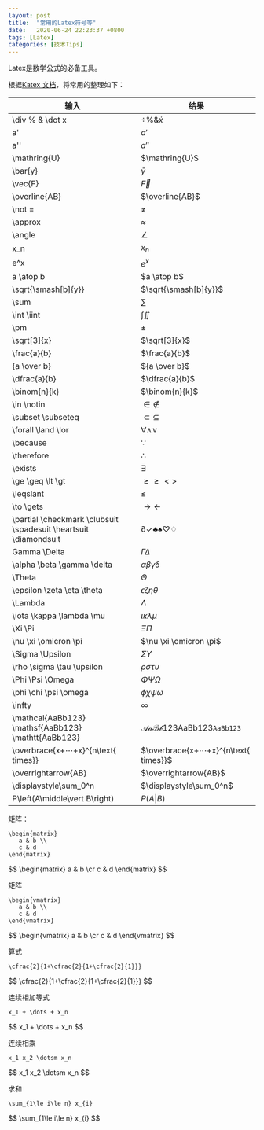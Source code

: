 ```yaml
---
layout: post
title:  "常用的Latex符号等"
date:   2020-06-24 22:23:37 +0800
tags: [Latex]
categories: [技术Tips]
---
```

Latex是数学公式的必备工具。


根据[Katex 文档](https://katex.org/docs/supported.html)，将常用的整理如下：

|输入|结果|
|-|---|
|\div \% \& \dot x|<span>$\div \% \& \dot x$</span>|
|a'|<span>$a'$</span>|
|a''|<span>$a''$</span>|
|\mathring{U}|\$\mathring{U}$|
|\bar{y}|<span>$\bar{y}$</span>|
|\vec{F}|<span>$\vec{F}$</span>|
|\overline{AB}|<span>$\overline{AB}$</span>|
|\not = |<span>$\not =$</span>|
|\approx|<span>$\approx$</span>|
|\angle|<span>$\angle$</span>|
|x_n|<span>$x_n$</span>|
|e^x|<span>$e^x$</span>|
|a \atop b|<span>$a \atop b$</span>|
|\sqrt{\smash[b]{y}}|<span>$\sqrt{\smash[b]{y}}$</span>|
|\sum|<span>$\sum$</span>|
|\int \iint|<span>$\int \iint$</span>|
|\pm|<span>$\pm$</span>|
|\sqrt[3]{x}|<span>$\sqrt[3]{x}$</span>|
|\frac{a}{b}|<span>$\frac{a}{b}$</span>|
|{a \over b}|<span>${a \over b}$</span>|
|\dfrac{a}{b}|<span>$\dfrac{a}{b}$</span>|
|\binom{n}{k}|<span>$\binom{n}{k}$</span>|
|\in \notin|<span>$\in \notin$</span>|
|\subset \subseteq|<span>$\subset \subseteq$</span>|
|\forall \land \lor|<span>$\forall \land \lor$</span>|
|\because|<span>$\because$</span>|
|\therefore|<span>$\therefore$</span>|
|\exists|<span>$\exists$</span>|
|\ge \geq \lt \gt|<span>$\ge \geq \lt \gt$</span>|
|\leqslant|<span>$\leqslant$</span>|
|\to \gets|<span>$\to \gets$</span>|
|\partial \checkmark \clubsuit \spadesuit \heartsuit \diamondsuit|<span>$\partial \checkmark \clubsuit \spadesuit \heartsuit \diamondsuit$</span>|
|Gamma \Delta|<span>$\Gamma \Delta$</span>|
|\alpha \beta \gamma \delta|<span>$\alpha \beta \gamma \delta$</span>|
|\Theta|<span>$\Theta$</span>|
|\epsilon \zeta \eta \theta|<span>$\epsilon \zeta \eta \theta$</span>|
|\Lambda|<span>$\Lambda$</span>|
|\iota \kappa \lambda \mu|<span>$\iota \kappa \lambda \mu$</span>|
|\Xi \Pi|<span>$\Xi  \Pi$</span>|
|\nu \xi \omicron \pi|<span>$\nu \xi \omicron \pi$</span>|
|\Sigma \Upsilon|<span>$\Sigma \Upsilon$</span>|
|\rho \sigma \tau \upsilon|<span>$\rho \sigma \tau \upsilon$</span>|
|\Phi \Psi \Omega|<span>$\Phi \Psi \Omega$</span>|
|\phi \chi \psi \omega|<span>$\phi \chi \psi \omega$</span>|
|\infty|<span>$\infty$</span>|
|\mathcal{AaBb123} \mathsf{AaBb123} \mathtt{AaBb123}|<span>$\mathcal{AaBb123} \mathsf{AaBb123} \mathtt{AaBb123}$</span>|
|\overbrace{x+⋯+x}^{n\text{ times}}|<span>$\overbrace{x+⋯+x}^{n\text{ times}}$</span>|
|\overrightarrow{AB}|<span>$\overrightarrow{AB}$</span>|
|\displaystyle\sum_0^n|<span>$\displaystyle\sum_0^n$</span>|
|P\left(A\middle\vert B\right)|<span>$P\left(A\middle\vert B\right)$</span>|


矩阵：

```
\begin{matrix}
   a & b \\
   c & d
\end{matrix}
```

<span>
$$
\begin{matrix}
   a & b \cr
   c & d
\end{matrix}
$$
</span>

矩阵
```
\begin{vmatrix}
   a & b \\
   c & d
\end{vmatrix}
```

<span>
$$
\begin{vmatrix}
   a & b \cr
   c & d
\end{vmatrix}
$$
</span>

算式
```
\cfrac{2}{1+\cfrac{2}{1+\cfrac{2}{1}}}
```

<span>
$$
\cfrac{2}{1+\cfrac{2}{1+\cfrac{2}{1}}}
$$
</span>

连续相加等式
```
x_1 + \dots + x_n
```

<span>
$$
x_1 + \dots + x_n
$$
</span>


连续相乘
```
x_1 x_2 \dotsm x_n
```

<span>
$$
x_1 x_2 \dotsm x_n
$$
</span>

求和
```
\sum_{1\le i\le n} x_{i}
```

<span>
$$
\sum_{1\le i\le n} x_{i}
$$
</span>

